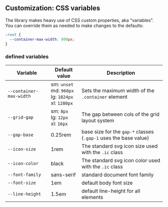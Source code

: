 ## Customization: CSS variables

The library makes heavy use of CSS custom properties, aka "variables". You can
override them as needed to make changes to the defaults:

```css
:root {
  --container-max-width: 800px;
}
```

### defined variables


| Variable                | Default value                                              | Description                                                      |
| ----------------------- | ---------------------------------------------------------- | ---------------------------------------------------------------- |
| `--container-max-width` | sm: `unset`<br>md: `960px`<br>lg: `1024px`<br>xl: `1280px` | Sets the maximum width of the `.container` element               |
| `--grid-gap`            | sm: `8px`<br>lg: `12px`<br>xl: `16px`                      | The gap between cols of the grid layout system                   |
| `--gap-base`            | 0.25rem                                                    | base size for the `gap-*` classes (`.gap-1` uses the base value) |
| `--icon-size`           | 1rem                                                       | The standard svg icon size used with the `.ic` class             |
| `--icon-color`          | black                                                      | The standard svg icon color used with the `.ic` class            |
| `--font-family`         | sans-serif                                                 | standard document font family                                    |
| `--font-size`         | 1em                                                 | default body font size |
| `--line-height`         | 1.5em                                                 | default line-height for all elements |

